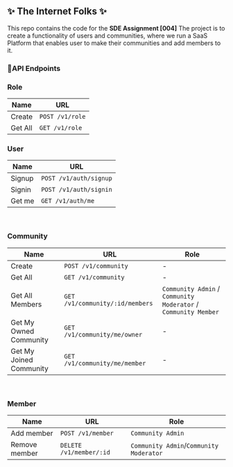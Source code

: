 ## ✨ The Internet Folks ✨

This repo contains the code for the **SDE Assignment [004]** 
The project is to create a functionality of users and communities, where we run a SaaS Platform that enables user to make their communities and add members to it.

###  🥧API Endpoints



### Role

| Name | URL |
|--|--|
| Create | `POST /v1/role` |
| Get All |`GET /v1/role` |

### User

| Name | URL |
|--|--|
| Signup| `POST /v1/auth/signup` |
| Signin |`POST /v1/auth/signin` |
|Get me |`GET /v1/auth/me` |
<br>

### Community
| Name|URL |Role |
|--|--|--|
| Create | `POST /v1/community`| - |
| Get All|`GET /v1/community` |- |
|Get All Members |`GET /v1/community/:id/members` |`Community Admin` / `Community Moderator` / `Community Member` |
|Get My Owned Community | `GET /v1/community/me/owner`| -|
|Get My Joined Community |`GET /v1/community/me/member` |- |

<br>

### Member
| Name|URL |Role |
|--|--|--|
| Add member| `POST /v1/member`| `Community Admin` |
| Remove member|`DELETE /v1/member/:id` |`Community Admin`/`Community Moderator` |